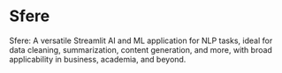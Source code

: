 # Sfere
Sfere: A versatile Streamlit AI and ML application for NLP tasks, ideal for data cleaning, summarization, content generation, and more, with broad applicability in business, academia, and beyond.
